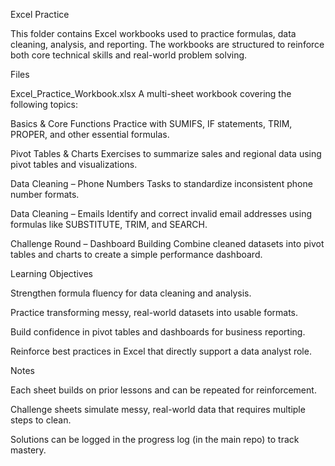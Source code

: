 Excel Practice

This folder contains Excel workbooks used to practice formulas, data cleaning, analysis, and reporting. The workbooks are structured to reinforce both core technical skills and real-world problem solving.

Files

Excel_Practice_Workbook.xlsx
A multi-sheet workbook covering the following topics:

Basics & Core Functions
Practice with SUMIFS, IF statements, TRIM, PROPER, and other essential formulas.

Pivot Tables & Charts
Exercises to summarize sales and regional data using pivot tables and visualizations.

Data Cleaning – Phone Numbers
Tasks to standardize inconsistent phone number formats.

Data Cleaning – Emails
Identify and correct invalid email addresses using formulas like SUBSTITUTE, TRIM, and SEARCH.

Challenge Round – Dashboard Building
Combine cleaned datasets into pivot tables and charts to create a simple performance dashboard.

Learning Objectives

Strengthen formula fluency for data cleaning and analysis.

Practice transforming messy, real-world datasets into usable formats.

Build confidence in pivot tables and dashboards for business reporting.

Reinforce best practices in Excel that directly support a data analyst role.

Notes

Each sheet builds on prior lessons and can be repeated for reinforcement.

Challenge sheets simulate messy, real-world data that requires multiple steps to clean.

Solutions can be logged in the progress log (in the main repo) to track mastery.
